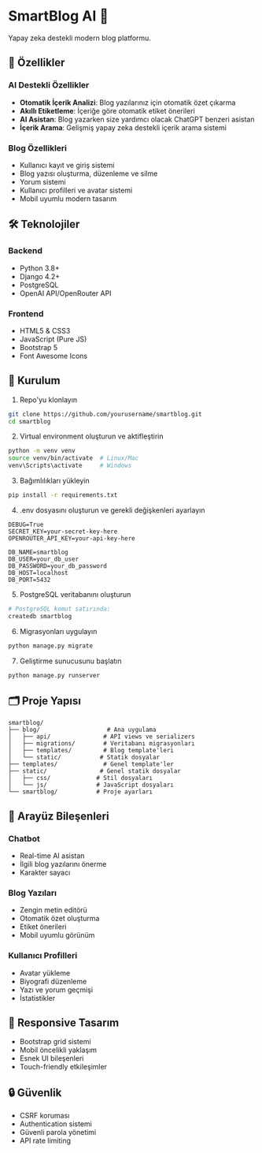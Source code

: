 # SmartBlog AI 🤖

Yapay zeka destekli modern blog platformu.

## 🌟 Özellikler

### AI Destekli Özellikler
- **Otomatik İçerik Analizi**: Blog yazılarınız için otomatik özet çıkarma
- **Akıllı Etiketleme**: İçeriğe göre otomatik etiket önerileri
- **AI Asistan**: Blog yazarken size yardımcı olacak ChatGPT benzeri asistan
- **İçerik Arama**: Gelişmiş yapay zeka destekli içerik arama sistemi

### Blog Özellikleri
- Kullanıcı kayıt ve giriş sistemi
- Blog yazısı oluşturma, düzenleme ve silme
- Yorum sistemi
- Kullanıcı profilleri ve avatar sistemi
- Mobil uyumlu modern tasarım

## 🛠️ Teknolojiler

### Backend
- Python 3.8+
- Django 4.2+
- PostgreSQL
- OpenAI API/OpenRouter API

### Frontend
- HTML5 & CSS3
- JavaScript (Pure JS)
- Bootstrap 5
- Font Awesome Icons

## 📝 Kurulum

1. Repo'yu klonlayın
```bash
git clone https://github.com/yourusername/smartblog.git
cd smartblog
```

2. Virtual environment oluşturun ve aktifleştirin
```bash
python -m venv venv
source venv/bin/activate  # Linux/Mac
venv\Scripts\activate     # Windows
```

3. Bağımlılıkları yükleyin
```bash
pip install -r requirements.txt
```

4. .env dosyasını oluşturun ve gerekli değişkenleri ayarlayın
```env
DEBUG=True
SECRET_KEY=your-secret-key-here
OPENROUTER_API_KEY=your-api-key-here

DB_NAME=smartblog
DB_USER=your_db_user
DB_PASSWORD=your_db_password
DB_HOST=localhost
DB_PORT=5432
```

5. PostgreSQL veritabanını oluşturun
```bash
# PostgreSQL komut satırında:
createdb smartblog
```

6. Migrasyonları uygulayın
```bash
python manage.py migrate
```

7. Geliştirme sunucusunu başlatın
```bash
python manage.py runserver
```

## 🗂️ Proje Yapısı

```
smartblog/
├── blog/                   # Ana uygulama
│   ├── api/               # API views ve serializers
│   ├── migrations/        # Veritabanı migrasyonları
│   ├── templates/         # Blog template'leri
│   └── static/           # Statik dosyalar
├── templates/             # Genel template'ler
├── static/               # Genel statik dosyalar
│   ├── css/             # Stil dosyaları
│   └── js/              # JavaScript dosyaları
└── smartblog/           # Proje ayarları
```

## 🔧 Arayüz Bileşenleri

### Chatbot
- Real-time AI asistan
- İlgili blog yazılarını önerme
- Karakter sayacı

### Blog Yazıları
- Zengin metin editörü
- Otomatik özet oluşturma
- Etiket önerileri
- Mobil uyumlu görünüm

### Kullanıcı Profilleri
- Avatar yükleme
- Biyografi düzenleme
- Yazı ve yorum geçmişi
- İstatistikler

## 📱 Responsive Tasarım
- Bootstrap grid sistemi
- Mobil öncelikli yaklaşım
- Esnek UI bileşenleri
- Touch-friendly etkileşimler

## 🔒 Güvenlik

- CSRF koruması
- Authentication sistemi
- Güvenli parola yönetimi
- API rate limiting


